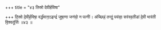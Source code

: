 +++
title = "४३ तिस्रो देवीर्हविषा"

+++
ति॒स्रो दे॒वीर्ह॒विषा॒ वर्द्ध॑माना॒ऽइन्द्रं॑ जुषा॒णा जन॑यो॒ न पत्नीः॑। अ॑च्छिन्नं॒ तन्तुं॒ पय॑सा॒ सर॑स्व॒तीडा॑ दे॒वी भार॑ती वि॒श्वतू॑र्त्तिः ॥४३ ॥